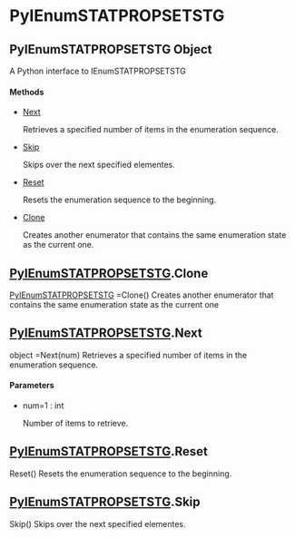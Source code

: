 # PyIEnumSTATPROPSETSTG

## PyIEnumSTATPROPSETSTG Object



A Python interface to IEnumSTATPROPSETSTG

#### Methods


  - [Next](PyIEnumSTATPROPSETSTG.md#pyienumstatpropsetstgnext)

    Retrieves a specified number of items in the enumeration sequence\.&nbsp;

  - [Skip](PyIEnumSTATPROPSETSTG.md#pyienumstatpropsetstgskip)

    Skips over the next specified elementes\.&nbsp;

  - [Reset](PyIEnumSTATPROPSETSTG.md#pyienumstatpropsetstgreset)

    Resets the enumeration sequence to the beginning\.&nbsp;

  - [Clone](PyIEnumSTATPROPSETSTG.md#pyienumstatpropsetstgclone)

    Creates another enumerator that contains the same enumeration state as the current one\.&nbsp;

## [PyIEnumSTATPROPSETSTG](#pyienumstatpropsetstg)\.Clone

[PyIEnumSTATPROPSETSTG](#pyienumstatpropsetstg) =Clone\(\)
Creates another enumerator that contains the same enumeration state as the current one

## [PyIEnumSTATPROPSETSTG](#pyienumstatpropsetstg)\.Next



object =Next\(num\)
Retrieves a specified number of items in the enumeration sequence\.

#### Parameters


  - num=1 : int

    Number of items to retrieve\.

## [PyIEnumSTATPROPSETSTG](#pyienumstatpropsetstg)\.Reset

Reset\(\)
Resets the enumeration sequence to the beginning\.

## [PyIEnumSTATPROPSETSTG](#pyienumstatpropsetstg)\.Skip

Skip\(\)
Skips over the next specified elementes\.